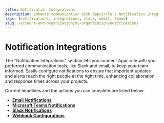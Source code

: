 ```yaml
---
title: Notification Integrations
description: Enhance communication with Appcircle's Notification Integrations. Set up and manage notifications across tools like Slack, email, and more to stay informed.
tags: [notifications, integrations, slack, email, teams]
slug: /account-and-organization/my-organization/notifications
---
```


# Notification Integrations

The "Notification Integrations" section lets you connect Appcircle with your preferred communication tools, like Slack and email, to keep your team informed. Easily configure notifications to ensure that important updates and alerts reach the right people at the right time, enhancing collaboration and response times across your projects.

Current headlines and the actions you can complete are listed below:

- [**Email Notifications**](/account-and-organization/my-organization/notifications/email-connection)
- [**Microsoft Teams Notifications**](/account-and-organization/my-organization/notifications/teams-notifications)
- [**Slack Notifications**](/account-and-organization/my-organization/notifications/slack-notifications)
- [**Webhook Configurations**](/account-and-organization/my-organization/notifications/webhooks)